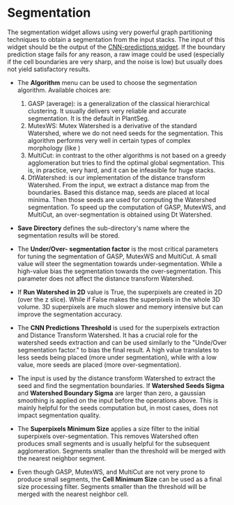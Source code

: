 # Segmentation

The segmentation widget allows using very powerful graph partitioning techniques to obtain a segmentation from the
input stacks.
The input of this widget should be the output of the [CNN-predictions widget](https://hci-unihd.github.io/plant-seg/chapters/plantseg_classic_gui/cnn_predictions.html).
If the boundary prediction stage fails for any reason, a raw image could be used (especially if the cell boundaries are
 very sharp, and the noise is low) but usually does not yield satisfactory results.

* The **Algorithm** menu can be used to choose the segmentation algorithm. Available choices are:
    1. GASP (average): is a generalization of the classical hierarchical clustering. It usually delivers very
    reliable and accurate segmentation. It is the default in PlantSeg.
    2. MutexWS: Mutex Watershed is a derivative of the standard Watershed, where we do not need seeds for the
     segmentation. This algorithm performs very well in certain types of complex morphology (like )
    3. MultiCut: in contrast to the other algorithms is not based on a greedy agglomeration but tries to find the
    optimal global segmentation. This is, in practice, very hard, and it can be infeasible for huge stacks.
    4. DtWatershed: is our implementation of the distance transform Watershed. From the input, we extract a distance map
    from the boundaries. Based this distance map, seeds are placed at local minima. Then those seeds are used for
    computing the Watershed segmentation. To speed up the computation of GASP, MutexWS, and MultiCut, an over-segmentation
     is obtained using Dt Watershed.

* **Save Directory** defines the sub-directory's name where the segmentation results will be stored.

* The **Under/Over- segmentation factor** is the most critical parameters for tuning the segmentation of GASP,
MutexWS and MultiCut. A small value will steer the segmentation towards under-segmentation. While a high-value bias the
segmentation towards the over-segmentation. This parameter does not affect the distance transform Watershed.

* If **Run Watershed in 2D** value is True, the superpixels are created in 2D (over the z slice). While if False makes
the superpixels in the whole 3D volume. 3D superpixels are much slower and memory intensive but can improve
 the segmentation accuracy.

* The **CNN Predictions Threshold** is used for the superpixels extraction and Distance Transform Watershed. It has a
crucial role for the watershed seeds extraction and can be used similarly to the "Unde/Over segmentation factor."
to bias the final result.
A high value translates to less seeds being placed (more under segmentation), while with a low value, more seeds are
 placed (more over-segmentation).

* The input is used by the distance transform Watershed to extract the seed and find the segmentation boundaries.
If **Watershed Seeds Sigma** and **Watershed Boundary Sigma** are larger than
 zero, a gaussian smoothing is applied on the input before the operations above. This is mainly helpful for
 the seeds computation but, in most cases, does not impact segmentation quality.

* The **Superpixels Minimum Size** applies a size filter to the initial superpixels over-segmentation. This removes
Watershed often produces small segments and is usually helpful for the subsequent agglomeration.
 Segments smaller than the threshold will be merged with the nearest neighbor segment.

* Even though GASP, MutexWS, and MultiCut are not very prone to produce small segments, the **Cell Minimum Size** can
be used as a final size processing filter. Segments smaller than the threshold will be merged with the nearest
neighbor cell.
